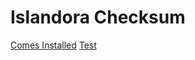 # Islandora Checksum

[Comes Installed](https://github.com/Islandora/islandora_checksum)
[Test](modules/tests/checksum__ingest_creation.md)

